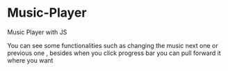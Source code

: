 # Music-Player
Music Player with JS

<p> You can see some functionalities such as changing the music next one or previous one , besides when you click progress bar you can pull forward it where you want</p>
